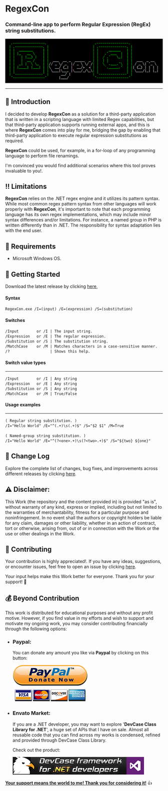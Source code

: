 <!-- Common Project Tags:
command-line 
console-applications 
dotnet 
dotnet-core 
netcore 
netframework 
netframework48 
tool 
tools 
vbnet 
visualstudio 
windows 
windows-app 
windows-application 
windows-applications 
windows-forms 
winforms 
 -->

# RegexCon

### Command-line app to perform Regular Expression (RegEx) string substitutions.

![logo](/Images/logo.png)

------------------

## 👋 Introduction

I decided to develop **RegexCon** as a solution for a third-party application that is written in a scripting language with limited Regex capabilities, but that third-party application supports running external apps, and this is where **RegexCon** comes into play for me, bridging the gap by enabling that third-party application to execute regular expression substitutions as required.

**RegexCon** could be used, for example, in a for-loop of any programming language to perform file renamings.

I'm convinced you would find additional scenarios where this tool proves invaluable to you!.

## ‼️ Limitations

**RegexCon** relies on the .NET regex engine and it utilizes its pattern syntax. While most common regex pattern syntax from other languages will work properly with **RegexCon**, it's important to note that each programming language has its own regex implementations, which may include minor syntax differences and/or limitations. For instance, a named group in PHP is written differently than in .NET. The responsibility for syntax adaptation lies with the end user.

## 📝 Requirements

- Microsoft Windows OS.

## 🤖 Getting Started

Download the latest release by clicking [here](https://github.com/ElektroStudios/RegexCon-Performs-RegEx-substitution-via-command-line/releases/latest),

#### Syntax
    RegexCon.exe /I=(input) /E=(expression) /S=(substitution)

#### Switches
    /Input        or /I | The input string.
    /Expression   or /E | The regular expression.
    /Substitution or /S | The substitution string.
    /MatchCase    or /M | Matches characters in a case-sensitive manner.
    /?                  | Shows this help.

#### Switch value types
---------------------------------------------------------
	/Input        or /I | Any string
	/Expression   or /E | Any string
	/Substitution or /S | Any string
	/MatchCase    or /M | True/False

#### Usage examples
---------------------------------------------------------
	( Regular string substitution. )
	/I="Hello World" /E="^(.+)\s(.+)$" /S="$2 $1" /M=True

	( Named-group string substitution. )
	/I="Hello World" /E="^(?<one>.+)\s(?<two>.+)$" /S="${two} ${one}"

## 🔄 Change Log

Explore the complete list of changes, bug fixes, and improvements across different releases by clicking [here](/Docs/CHANGELOG.md).

## ⚠️ Disclaimer:

This Work (the repository and the content provided in) is provided "as is", without warranty of any kind, express or implied, including but not limited to the warranties of merchantability, fitness for a particular purpose and noninfringement. In no event shall the authors or copyright holders be liable for any claim, damages or other liability, whether in an action of contract, tort or otherwise, arising from, out of or in connection with the Work or the use or other dealings in the Work.

## 💪 Contributing

Your contribution is highly appreciated!. If you have any ideas, suggestions, or encounter issues, feel free to open an issue by clicking [here](https://github.com/ElektroStudios/RegexCon-Performs-RegEx-substitution-via-command-line/issues/new/choose). 

Your input helps make this Work better for everyone. Thank you for your support! 🚀

## 💰 Beyond Contribution 

This work is distributed for educational purposes and without any profit motive. However, if you find value in my efforts and wish to support and motivate my ongoing work, you may consider contributing financially through the following options:

 - ### Paypal:
    You can donate any amount you like via **Paypal** by clicking on this button:

    [![Donation Account](Images/Paypal_Donate.png)](https://www.paypal.com/cgi-bin/webscr?cmd=_s-xclick&hosted_button_id=E4RQEV6YF5NZY)

 - ### Envato Market:
   If you are a .NET developer, you may want to explore '**DevCase Class Library for .NET**', a huge set of APIs that I have on sale.
   Almost all reusable code that you can find across my works is condensed, refined and provided through DevCase Class Library.

    Check out the product:
    
   [![DevCase Class Library for .NET](Images/DevCase_Banner.png)](https://codecanyon.net/item/elektrokit-class-library-for-net/19260282)

<u>**Your support means the world to me! Thank you for considering it!**</u> 👍
